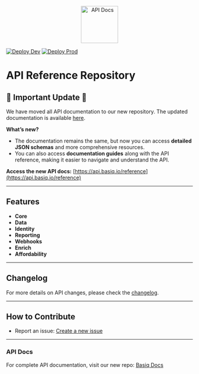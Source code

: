 <p align="center">
  <img width="100px" src="https://github.com/basiqio/api-ref/assets/102712545/4fae7b18-07c3-406e-aa6c-16cd569e36b8" alt="API Docs" />
</p>

[![Deploy Dev](https://github.com/basiqio/api-ref/actions/workflows/CI-dev-pipeline.yml/badge.svg)](https://github.com/basiqio/api-ref/actions/workflows/CI-dev-pipeline.yml) 
[![Deploy Prod](https://github.com/basiqio/api-ref/actions/workflows/CI-pipeline.yml/badge.svg)](https://github.com/basiqio/api-ref/actions/workflows/CI-pipeline.yml)

# API Reference Repository

## 🚨 **Important Update** 🚨

We have moved all API documentation to our new repository. The updated documentation is available [here](https://github.com/basiqio-oss/Basiq-docs).

**What’s new?**
- The documentation remains the same, but now you can access **detailed JSON schemas** and more comprehensive resources.
- You can also access **documentation guides** along with the API reference, making it easier to navigate and understand the API.

**Access the new API docs:** [https://api.basiq.io/reference](https://api.basiq.io/reference)

---

## Features

- **Core**
- **Data**
- **Identity**
- **Reporting**
- **Webhooks**
- **Enrich**
- **Affordability**

---

## Changelog

For more details on API changes, please check the [changelog](https://api.basiq.io/changelog).

---

## How to Contribute

- Report an issue: [Create a new issue](https://github.com/basiqio/api-ref/issues/new)

---

### API Docs

For complete API documentation, visit our new repo: [Basiq Docs](https://github.com/basiqio-oss/Basiq-docs)
